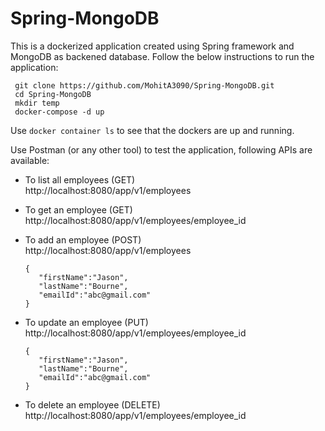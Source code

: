 # Spring-MongoDB

This is a dockerized application created using Spring framework and MongoDB as backened database. Follow the below instructions to run the application:
```
 git clone https://github.com/MohitA3090/Spring-MongoDB.git
 cd Spring-MongoDB
 mkdir temp
 docker-compose -d up
```
Use `docker container ls` to see that the dockers are up and running. 

Use Postman (or any other tool) to test the application, following APIs are available:

- To list all employees (GET) <br>
  http://localhost:8080/app/v1/employees
 
- To get an employee (GET) <br>
  http://localhost:8080/app/v1/employees/employee_id
  
- To add an employee (POST) <br>
  http://localhost:8080/app/v1/employees
  ```
  {
     "firstName":"Jason",
     "lastName":"Bourne",
     "emailId":"abc@gmail.com"
  }
  ```
- To update an employee (PUT) <br>
  http://localhost:8080/app/v1/employees/employee_id
  
  ```
  {
     "firstName":"Jason",
     "lastName":"Bourne",
     "emailId":"abc@gmail.com"
  }
  ```
- To delete an employee (DELETE) <br>
  http://localhost:8080/app/v1/employees/employee_id
  